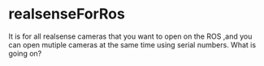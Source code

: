# realsenseForRos
It is for all realsense cameras that you want to open on the ROS ,and you can open mutiple cameras at the same time using serial numbers.
What is going on?
